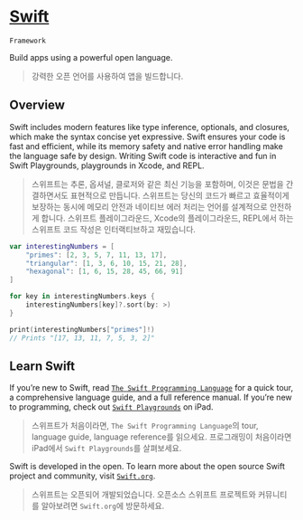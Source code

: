 # [Swift](https://developer.apple.com/documentation/swift)

`Framework`

Build apps using a powerful open language.

> 강력한 오픈 언어를 사용하여 앱을 빌드합니다.

## Overview

Swift includes modern features like type inference, optionals, and closures, which make the syntax concise yet expressive. Swift ensures your code is fast and efficient, while its memory safety and native error handling make the language safe by design. Writing Swift code is interactive and fun in Swift Playgrounds, playgrounds in Xcode, and REPL.

> 스위프트는 추론, 옵셔널, 클로저와 같은 최신 기능을 포함하며, 이것은 문법을 간결하면서도 표현적으로 만듭니다. 스위프트는 당신의 코드가 빠르고 효율적이게 보장하는 동시에 메모리 안전과 네이티브 에러 처리는 언어를 설계적으로 안전하게 합니다. 스위프트 플레이그라운드, Xcode의 플레이그라운드, REPL에서 하는 스위프트 코드 작성은 인터랙티브하고 재밌습니다.

~~~swift
var interestingNumbers = [
    "primes": [2, 3, 5, 7, 11, 13, 17],
    "triangular": [1, 3, 6, 10, 15, 21, 28],
    "hexagonal": [1, 6, 15, 28, 45, 66, 91]
]

for key in interestingNumbers.keys {
    interestingNumbers[key]?.sort(by: >)
}

print(interestingNumbers["primes"]!)
// Prints "[17, 13, 11, 7, 5, 3, 2]"
~~~

## Learn Swift

If you’re new to Swift, read [`The Swift Programming Language`](https://docs.swift.org/swift-book/) for a quick tour, a comprehensive language guide, and a full reference manual. If you’re new to programming, check out [`Swift Playgrounds`](https://www.apple.com/swift/playgrounds/) on iPad.

> 스위프트가 처음이라면, `The Swift Programming Language`의 tour, language guide, language reference를 읽으세요. 프로그래밍이 처음이라면 iPad에서 `Swift Playgrounds`를 살펴보세요.  

Swift is developed in the open. To learn more about the open source Swift project and community, visit [`Swift.org`](https://swift.org/).
  
> 스위프트는 오픈되어 개발되었습니다. 오픈소스 스위프트 프로젝트와 커뮤니티를 알아보려면 `Swift.org`에 방문하세요.
